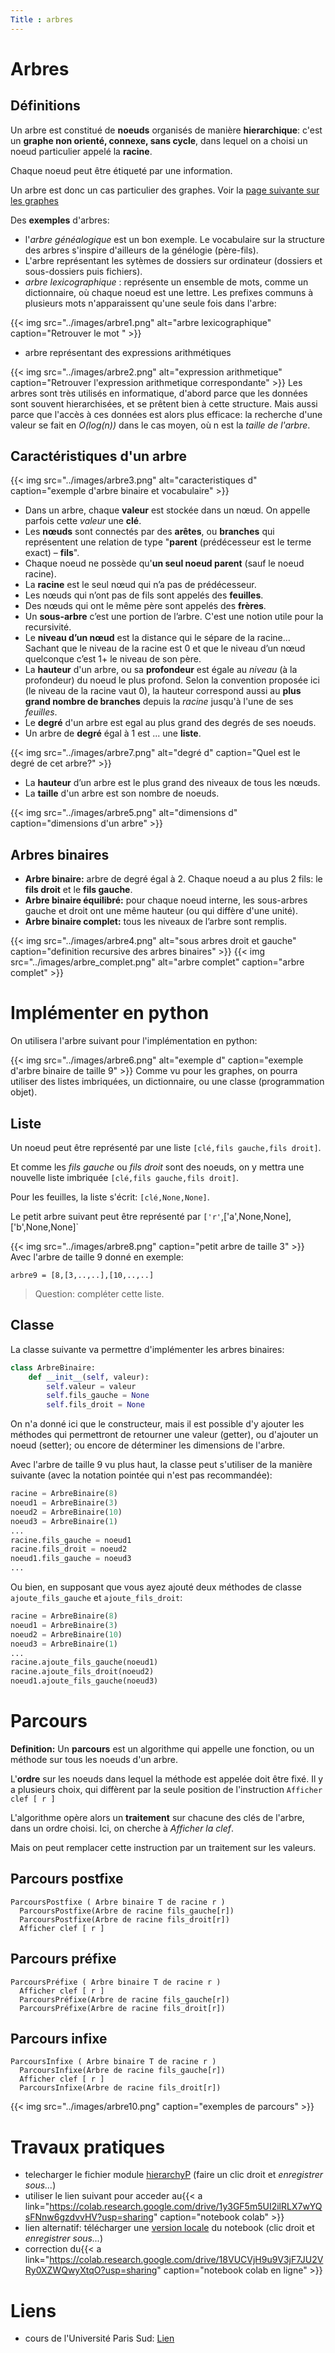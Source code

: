 ```yaml
---
Title : arbres
---
```


# Arbres
## Définitions
Un arbre est constitué de **noeuds** organisés de manière **hierarchique**: c'est un **graphe non orienté, connexe, sans cycle**, dans lequel on a choisi un noeud particulier appelé la **racine**.

Chaque noeud peut être étiqueté  par une information.

Un arbre est donc un cas particulier des graphes. Voir la [page suivante sur les graphes](/docs/NSI/structure/page5/)

Des **exemples** d'arbres:

* l'*arbre généalogique* est un bon exemple. Le vocabulaire sur la structure des arbres s'inspire d'ailleurs de la génélogie (père-fils).
* L'arbre représentant les sytèmes de dossiers sur ordinateur (dossiers et sous-dossiers puis fichiers).
* *arbre lexicographique* : représente un ensemble de mots, comme un dictionnaire, où chaque noeud est une lettre. Les prefixes communs à plusieurs mots n'apparaissent qu'une seule fois dans l'arbre:

{{< img src="../images/arbre1.png" alt="arbre lexicographique" caption="Retrouver le mot " >}}
* arbre représentant des expressions arithmétiques

{{< img src="../images/arbre2.png" alt="expression arithmetique" caption="Retrouver l'expression arithmetique correspondante" >}}
Les arbres sont très utilisés en informatique, d'abord parce que les données sont souvent hierarchisées, et se prêtent bien à cette structure. Mais aussi parce que l'accès à ces données est alors plus efficace: la recherche d'une valeur se fait en *O(log(n))* dans le cas moyen, où n est la *taille de l'arbre*.

## Caractéristiques d'un arbre

{{< img src="../images/arbre3.png" alt="caracteristiques d" caption="exemple d'arbre binaire et vocabulaire" >}}
* Dans un arbre, chaque **valeur** est stockée dans un nœud. On appelle parfois cette *valeur* une **clé**.
* Les **nœuds** sont connectés par des **arêtes**, ou **branches** qui représentent une relation de type "**parent** (prédécesseur est le terme exact) – **fils**".
* Chaque noeud ne possède qu'**un seul noeud parent** (sauf le noeud racine).
* La **racine** est le seul nœud qui n’a pas de prédécesseur.
* Les nœuds qui n’ont pas de fils sont appelés des **feuilles**.
* Des nœuds qui ont le même père sont appelés des **frères**.
* Un **sous-arbre** c’est une portion de l’arbre. C'est une notion utile pour la recursivité.
* Le **niveau d’un nœud** est la distance qui le sépare de la racine... Sachant que le niveau de la racine est 0 et que le niveau d’un nœud quelconque c’est 1+ le niveau de son père.
* La **hauteur** d'un arbre, ou sa **profondeur** est égale au *niveau* (à la profondeur) du noeud le plus profond. Selon la convention proposée ici (le niveau de la racine vaut 0), la hauteur correspond aussi au **plus grand nombre de branches** depuis la *racine* jusqu'à l'une de ses *feuilles*.
* Le **degré** d'un arbre est egal au plus grand des degrés de ses noeuds.
* Un arbre de **degré** égal à 1 est ... une **liste**.

{{< img src="../images/arbre7.png" alt="degré d" caption="Quel est le degré de cet arbre?" >}}
* La **hauteur** d’un arbre est le plus grand des niveaux de tous les nœuds.
* La **taille** d'un arbre est son nombre de noeuds.

{{< img src="../images/arbre5.png" alt="dimensions d" caption="dimensions d'un arbre" >}}
## Arbres binaires
* **Arbre binaire:** arbre de degré égal à 2. Chaque noeud a au plus 2 fils: le **fils droit** et le **fils gauche**.
* **Arbre binaire équilibré:** pour chaque noeud interne, les sous-arbres gauche et droit ont une même hauteur (ou qui diffère d'une unité).
* **Arbre binaire complet:** tous les niveaux de l’arbre sont remplis.

{{< img src="../images/arbre4.png" alt="sous arbres droit et gauche" caption="definition recursive des arbres binaires" >}}
{{< img src="../images/arbre_complet.png" alt="arbre complet" caption="arbre complet" >}}
# Implémenter en python
On utilisera l'arbre suivant pour l'implémentation en python:

{{< img src="../images/arbre6.png" alt="exemple d" caption="exemple d'arbre binaire de taille 9" >}}
Comme vu pour les graphes, on pourra utiliser des listes imbriquées, un dictionnaire, ou une classe (programmation objet).

## Liste
Un noeud peut être représenté par une liste `[clé,fils gauche,fils droit]`.

Et comme les *fils gauche* ou *fils droit* sont des noeuds, on y mettra une nouvelle liste imbriquée `[clé,fils gauche,fils droit]`.

Pour les feuilles, la liste s'écrit: `[clé,None,None]`.

Le petit arbre suivant peut être représenté par `['r'`,['a',None,None],['b',None,None]` 

{{< img src="../images/arbre8.png" caption="petit arbre de taille 3" >}}
Avec l'arbre de taille 9 donné en exemple:

`arbre9 = [8,[3,..,..],[10,..,..]`

> Question: compléter cette liste.

## Classe
La classe suivante va permettre d'implémenter les arbres binaires:

```python
class ArbreBinaire:
    def __init__(self, valeur):
        self.valeur = valeur
        self.fils_gauche = None
        self.fils_droit = None
```

On n'a donné ici que le constructeur, mais il est possible d'y ajouter les méthodes qui permettront de retourner une valeur (getter), ou d'ajouter un noeud (setter); ou encore de déterminer les dimensions de l'arbre.

Avec l'arbre de taille 9 vu plus haut, la classe peut s'utiliser de la manière suivante (avec la notation pointée qui n'est pas recommandée):

```python
racine = ArbreBinaire(8)
noeud1 = ArbreBinaire(3)
noeud2 = ArbreBinaire(10)
noeud3 = ArbreBinaire(1)
...
racine.fils_gauche = noeud1
racine.fils_droit = noeud2
noeud1.fils_gauche = noeud3
...
```

Ou bien, en supposant que vous ayez ajouté deux méthodes de classe `ajoute_fils_gauche` et `ajoute_fils_droit`:

```python
racine = ArbreBinaire(8)
noeud1 = ArbreBinaire(3)
noeud2 = ArbreBinaire(10)
noeud3 = ArbreBinaire(1)
...
racine.ajoute_fils_gauche(noeud1)
racine.ajoute_fils_droit(noeud2)
noeud1.ajoute_fils_gauche(noeud3)
```





# Parcours
**Definition:** Un **parcours** est un algorithme qui appelle une fonction, ou un méthode sur tous les noeuds d'un arbre.

L'**ordre** sur les noeuds dans lequel la méthode est appelée doit être fixé. Il y a plusieurs choix, qui diffèrent par la seule position de l'instruction `Afficher clef [ r ]`

L'algorithme opère alors un **traitement** sur chacune des clés de l'arbre, dans un ordre choisi. Ici, on cherche à *Afficher la clef*.

Mais on peut remplacer cette instruction par un traitement sur les valeurs.

## Parcours postfixe

```
ParcoursPostfixe ( Arbre binaire T de racine r ) 
  ParcoursPostfixe(Arbre de racine fils_gauche[r]) 
  ParcoursPostfixe(Arbre de racine fils_droit[r])
  Afficher clef [ r ]
```

## Parcours préfixe

```
ParcoursPréfixe ( Arbre binaire T de racine r ) 
  Afficher clef [ r ]
  ParcoursPréfixe(Arbre de racine fils_gauche[r]) 
  ParcoursPréfixe(Arbre de racine fils_droit[r])
```

## Parcours infixe

```
ParcoursInfixe ( Arbre binaire T de racine r ) 
  ParcoursInfixe(Arbre de racine fils_gauche[r]) 
  Afficher clef [ r ]
  ParcoursInfixe(Arbre de racine fils_droit[r])
```

{{< img src="../images/arbre10.png" caption="exemples de parcours" >}}
# Travaux pratiques
* telecharger le fichier module [hierarchyP](/pdf/NSI/hierarchyP.py) (faire un clic droit et *enregistrer sous...*)
* utiliser le lien suivant pour acceder au{{< a link="https://colab.research.google.com/drive/1y3GF5m5UI2ilRLX7wYQsFNnw6gzdvvHV?usp=sharing" caption="notebook colab" >}}
* lien alternatif: télécharger une [version locale](/pdf/NSI/sd5_notebook.ipynb) du notebook (clic droit et *enregistrer sous...*)
* correction du{{< a link="https://colab.research.google.com/drive/18VUCVjH9u9V3jF7JU2VRy0XZWQwyXtqO?usp=sharing" caption="notebook colab en ligne" >}}

# Liens

* cours de l'Université Paris Sud: [Lien](https://www.lri.fr/~hivert/COURS/CFA-L3/06-Arbres.pdf)
